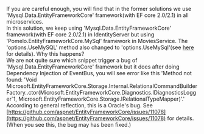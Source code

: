 If you are careful enough, you will find that in the former solutions we use 'Mysql.Data.EntityFrameworkCore' framework(with EF core 2.0/2.1)  in all microservices.  
In this solution, we keep using 'Mysql.Data.EntityFrameworkCore' framework(with EF core 2.0/2.1) in IdentityServer but using 'Pomelo.EntityFrameworkCore.MySql' framework in MoviesService. The 'options.UseMySQL' method also changed to 'options.UseMySql'(see [here](https://github.com/China-WenboZhao/Develop-webapp-on-Docker/blob/master/MovieWebsite(v4.0)/MoviesService/Startup.cs) for details). Why this happens?  
We are not quite sure which snippet trigger a bug of 'Mysql.Data.EntityFrameworkCore' framework but it does after doing Dependency Injection of EventBus, you will see error like this 'Method not found: 'Void Microsoft.EntityFrameworkCore.Storage.Internal.RelationalCommandBuilderFactory..ctor(Microsoft.EntityFrameworkCore.Diagnostics.IDiagnosticsLogger\`1<Command>, Microsoft.EntityFrameworkCore.Storage.IRelationalTypeMapper)'.' According to general reflection, this is a Oracle's bug. See [https://github.com/aspnet/EntityFrameworkCore/issues/11078](https://github.com/aspnet/EntityFrameworkCore/issues/11078) for details.
  (When you see this, the bug may has been fixed.) 

